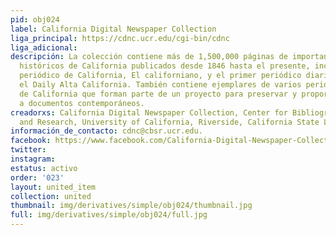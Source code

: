 ```yaml
---
pid: obj024
label: California Digital Newspaper Collection
liga_principal: https://cdnc.ucr.edu/cgi-bin/cdnc
liga_adicional: 
descripción: La colección contiene más de 1,500,000 páginas de importantes periódicos
  históricos de California publicados desde 1846 hasta el presente, incluido el primer
  periódico de California, El californiano, y el primer periódico diario de California,
  el Daily Alta California. También contiene ejemplares de varios periódicos actuales
  de California que forman parte de un proyecto para preservar y proporcionar acceso
  a documentos contemporáneos.
creadorxs: California Digital Newspaper Collection, Center for Bibliographic Studies
  and Research, University of California, Riverside, California State Library
información_de_contacto: cdnc@cbsr.ucr.edu.
facebook: https://www.facebook.com/California-Digital-Newspaper-Collection-144681682251513/
twitter: 
instagram: 
estatus: activo
order: '023'
layout: united_item
collection: united
thumbnail: img/derivatives/simple/obj024/thumbnail.jpg
full: img/derivatives/simple/obj024/full.jpg
---
```

